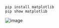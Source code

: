 ```
pip install matplotlib
pip show matplotlib
```
![image](https://github.com/user-attachments/assets/c42c018b-af4e-46e7-b10c-544310f448f2)
